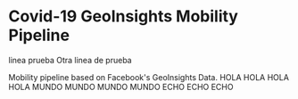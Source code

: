 
# Covid-19 GeoInsights Mobility Pipeline

linea prueba
Otra linea de prueba

Mobility pipeline based on Facebook's GeoInsights Data.
HOLA HOLA HOLA HOLA
MUNDO MUNDO MUNDO MUNDO
ECHO ECHO ECHO